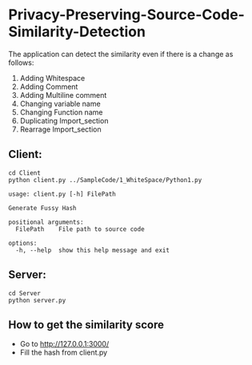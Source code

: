 # Privacy-Preserving-Source-Code-Similarity-Detection
The application can detect the similarity even if there is a change as follows:
1. Adding Whitespace
2. Adding Comment
3. Adding Multiline comment
4. Changing variable name
5. Changing Function name
6. Duplicating Import_section
7. Rearrage Import_section

## Client:
```
cd Client
python client.py ../SampleCode/1_WhiteSpace/Python1.py
```

```
usage: client.py [-h] FilePath

Generate Fussy Hash

positional arguments:
  FilePath    File path to source code

options:
  -h, --help  show this help message and exit
```

## Server:
```
cd Server
python server.py 
```

## How to get the similarity score
- Go to http://127.0.0.1:3000/
- Fill the hash from client.py
